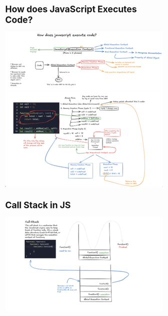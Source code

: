 # How does JavaScript Executes Code?

![Code Execution in JS](Notes/images/JSCodeExecution.png)
![Working in JS](Notes/images/Process.png)

# Call Stack in JS

![Call Stack in JS](Notes/images/callStack.png)